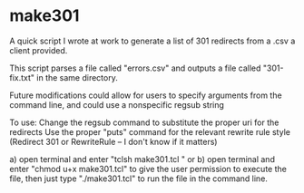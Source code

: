 # make301

A quick script I wrote at work to generate a list of 301 redirects from a .csv a client provided.

This script parses a file called "errors.csv" and outputs a file called "301-fix.txt" in the same directory.
 
Future modifications could allow for users to specify arguments from the command line, and could use a nonspecific regsub string

To use:
Change the regsub command to substitute the proper uri for the redirects
Use the proper "puts" command for the relevant rewrite rule style (Redirect 301 or RewriteRule – I don't know if it matters)

a) open terminal and enter "tclsh make301.tcl "
or
b) open terminal and enter "chmod u+x make301.tcl" to give the user permission to execute the file, then just type "./make301.tcl" to run the file in the command line.
